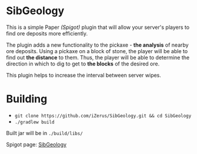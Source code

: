 # SibGeology

This is a simple Paper *(Spigot)* plugin that will allow your server's players to find ore deposits more efficiently.

The plugin adds a new functionality to the pickaxe - **the analysis** of nearby ore deposits. Using a pickaxe on a block of stone, the player will be able to find out **the distance** to them. Thus, the player will be able to determine the direction in which to dig to get to **the blocks** of the desired ore.

This plugin helps to increase the interval between server wipes.

# Building

* `git clone https://github.com/iZerus/SibGeology.git && cd SibGeology`
* `./gradlew build`

Built jar will be in `./build/libs/`

Spigot page: [SibGeology](https://www.spigotmc.org/resources/sibgeology.105092/)
